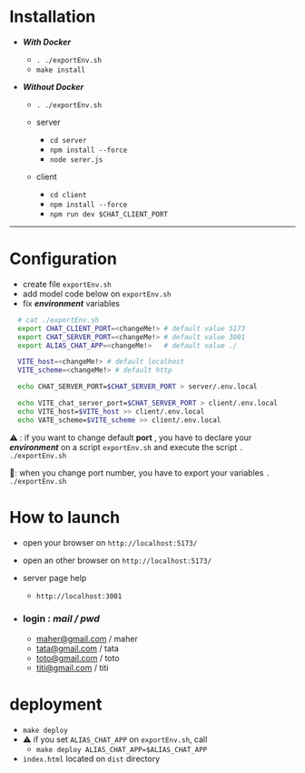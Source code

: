 # Installation

- ***With Docker***
  - `. ./exportEnv.sh`
  - `make install`


- ***Without Docker***
  - `. ./exportEnv.sh`
  - server
    - `cd server`
    - `npm install --force`
    - `node serer.js`

  - client
    - `cd client`
    - `npm install --force`
    - `npm run dev $CHAT_CLIENT_PORT`
  
<hr>

# Configuration

- create file `exportEnv.sh`
- add model code below on `exportEnv.sh`
- fix ***environment*** variables

```bash
  # cat ./exportEnv.sh 
  export CHAT_CLIENT_PORT=<changeMe!> # default value 5173
  export CHAT_SERVER_PORT=<changeMe!> # default value 3001
  export ALIAS_CHAT_APP=<changeMe!>   # default value ./

  VITE_host=<changeMe!> # default localhost
  VITE_scheme=<changeMe!> # default http

  echo CHAT_SERVER_PORT=$CHAT_SERVER_PORT > server/.env.local

  echo VITE_chat_server_port=$CHAT_SERVER_PORT > client/.env.local
  echo VITE_host=$VITE_host >> client/.env.local
  echo VATE_scheme=$VITE_scheme >> client/.env.local
```
  
⚠️ : if you want to change default **port** ,
you have to declare your ***environment*** on a script `exportEnv.sh` and execute the script `. ./exportEnv.sh`

🚨: when you change port number, you have to export your variables `. ./exportEnv.sh`

# How to launch

- open your browser on `http://localhost:5173/`
- open an other browser on `http://localhost:5173/`
- server page help 
  - `http://localhost:3001`

- ### login : ***mail / pwd***
  - maher@gmail.com / maher
  - tata@gmail.com / tata
  - toto@gmail.com / toto
  - titi@gmail.com / titi


# deployment

- `make deploy`
- ⚠️ if you set `ALIAS_CHAT_APP` on `exportEnv.sh`, call 
  - `make deploy ALIAS_CHAT_APP=$ALIAS_CHAT_APP`
- `index.html` located on `dist` directory 
